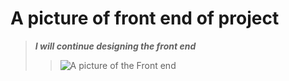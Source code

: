 # A picture of front end of project 

> ___I will continue designing the front end___
>> ![A picture of the Front end](https://github.com/user-attachments/assets/efc91f07-20ee-41f9-b358-f2bbacf8a9ec)
